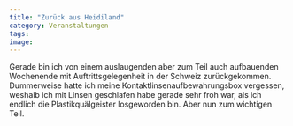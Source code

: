 ```yaml
---
title: "Zurück aus Heidiland"
category: Veranstaltungen
tags: 
image: 
---
```


Gerade bin ich von einem auslaugenden aber zum Teil auch aufbauenden Wochenende mit Auftrittsgelegenheit in der Schweiz zurückgekommen. Dummerweise hatte ich meine Kontaktlinsenaufbewahrungsbox vergessen, weshalb ich mit Linsen geschlafen habe gerade sehr froh war, als ich endlich die Plastikquälgeister losgeworden bin. Aber nun zum wichtigen Teil.